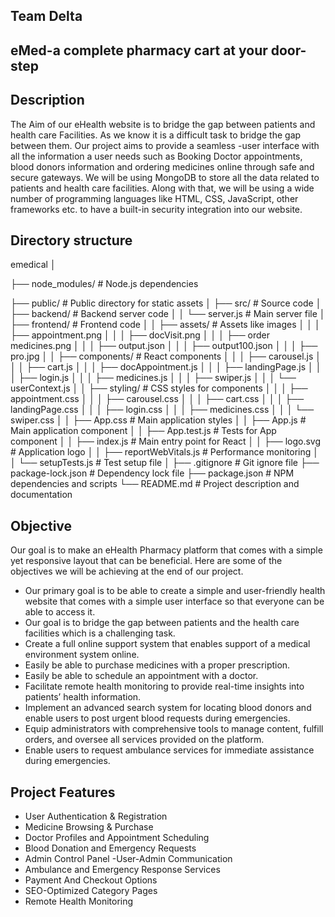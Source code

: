 ## Team Delta

## eMed-a complete pharmacy cart at your door-step

## Description

The Aim of our eHealth website is to bridge the gap between patients and health care Facilities. As we know it is a difficult task to bridge the gap between them. Our project aims to provide a seamless -user interface with all the information a user needs such as Booking Doctor appointments, blood donors information and ordering medicines online through safe and secure gateways. We will be using MongoDB to store all the data related to patients and health care facilities. Along with that, we will be using a wide number of programming languages like HTML, CSS, JavaScript, other frameworks etc. to have a built-in security integration into our website.
## Directory structure
emedical
│

├── node_modules/                # Node.js dependencies

├── public/                      # Public directory for static assets
│
├── src/                         # Source code
│   ├── backend/                 # Backend server code
│   │   └── server.js            # Main server file
│   ├── frontend/                # Frontend code
│   │   ├── assets/              # Assets like images
│   │   │   ├── appointment.png
│   │   │   ├── docVisit.png
│   │   │   ├── order medicines.png
│   │   │   ├── output.json
│   │   │   ├── output100.json
│   │   │   ├── pro.jpg
│   │   ├── components/          # React components
│   │   │   ├── carousel.js
│   │   │   ├── cart.js
│   │   │   ├── docAppointment.js
│   │   │   ├── landingPage.js
│   │   │   ├── login.js
│   │   │   ├── medicines.js
│   │   │   ├── swiper.js
│   │   │   └── userContext.js
│   │   ├── styling/             # CSS styles for components
│   │   │   ├── appointment.css
│   │   │   ├── carousel.css
│   │   │   ├── cart.css
│   │   │   ├── landingPage.css
│   │   │   ├── login.css
│   │   │   ├── medicines.css
│   │   │   └── swiper.css
│   │   ├── App.css              # Main application styles
│   │   ├── App.js               # Main application component
│   │   ├── App.test.js          # Tests for App component
│   │   ├── index.js             # Main entry point for React
│   │   ├── logo.svg             # Application logo
│   │   ├── reportWebVitals.js   # Performance monitoring
│   │   └── setupTests.js        # Test setup file
│
├── .gitignore                   # Git ignore file
├── package-lock.json            # Dependency lock file
├── package.json                 # NPM dependencies and scripts
└── README.md                    # Project description and documentation

## Objective
Our goal is to make an eHealth Pharmacy platform that comes with a simple yet responsive layout that can be beneficial. Here are some of the objectives we will be achieving at the end of our project.
- Our primary goal is to be able to create a simple and user-friendly health website that comes with a simple user interface so that everyone can be able to access it. 
- Our goal is to bridge the gap between patients and the health care facilities which is a challenging task. 
- Create a full online support system that enables support of a medical environment system online. 
- Easily be able to purchase medicines with a proper prescription. 
- Easily be able to schedule an appointment with a doctor. 
- Facilitate remote health monitoring to provide real-time insights into patients’ health information.  
- Implement an advanced search system for locating blood donors and enable users to post urgent blood requests during emergencies.
- Equip administrators with comprehensive tools to manage content, fulfill orders, and oversee all services provided on the platform.
- Enable users to request ambulance services for immediate assistance during emergencies.

## Project Features 
- User Authentication & Registration
- Medicine Browsing & Purchase
- Doctor Profiles and Appointment Scheduling
- Blood Donation and Emergency Requests
- Admin Control Panel
-User-Admin Communication
- Ambulance and Emergency Response Services
- Payment And Checkout Options
- SEO-Optimized Category Pages
- Remote Health Monitoring
